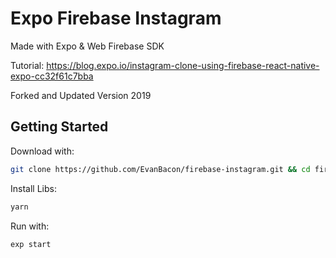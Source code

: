 # Expo Firebase Instagram

Made with Expo & Web Firebase SDK

Tutorial: https://blog.expo.io/instagram-clone-using-firebase-react-native-expo-cc32f61c7bba

Forked and Updated Version 2019

## Getting Started

Download with: 

```sh 
git clone https://github.com/EvanBacon/firebase-instagram.git && cd firebase-instagram
```

Install Libs:

```sh 
yarn
```

Run with:

```sh 
exp start
```
